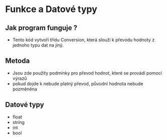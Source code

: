 # Funkce a Datové typy

## Jak program funguje ?

- Tento kód vytvoří třídu Conversion, která slouží k převodu hodnoty z jednoho typu dat na jiný.

## Metoda 

- Jsou zde použity podmínky pro převod hodnot, které se provádí pomocí výrazů
- pokud dojde k nebude platný převod, původní hodnota nebude pozměněna 

## Datové typy 

- float 
- string
- int 
- bool